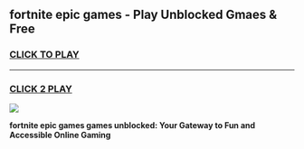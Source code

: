 
## fortnite epic games - Play Unblocked Gmaes & Free
<h3>
<a href="https://premium.freeplayer.one?title=fortnite_epic_games&ref=19F">CLICK TO PLAY</a></h3>
<hr>

<h3>
<a href="https://premium.freeplayer.one?title=fortnite_epic_games&ref=19F">CLICK 2 PLAY</a>
  
</h3>

<a href="https://premium.freeplayer.one?title=fortnite_epic_games&ref=19F/"><img src="https://clearcache.store/games.png"></a>


**fortnite epic games games unblocked: Your Gateway to Fun and Accessible Online Gaming**
